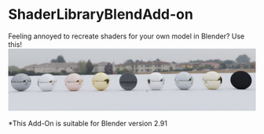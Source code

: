 # ShaderLibraryBlendAdd-on
Feeling annoyed to recreate shaders for your own model in Blender? Use this!
![alt text](https://github.com/moonyuet/ShaderLibraryBlendAdd-on/blob/main/shaderLibrary/shaderLibraryCapture.jpg?raw=true)


*This Add-On is suitable for Blender version 2.91

